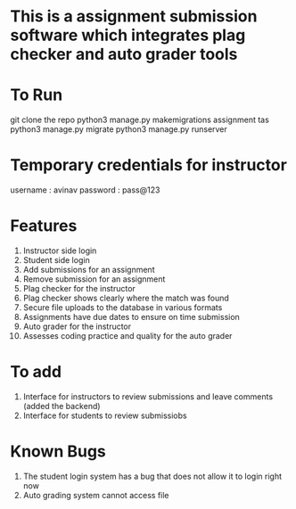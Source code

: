 # This is a assignment submission software which integrates plag checker and auto grader tools

# To Run

git clone the repo
python3 manage.py makemigrations assignment tas
python3 manage.py migrate
python3 manage.py runserver

# Temporary credentials for instructor
username : avinav
password : pass@123

# Features

1. Instructor side login
2. Student side login
3. Add submissions for an assignment
4. Remove submission for an assignment
3. Plag checker for the instructor
5. Plag checker shows clearly where the match was found
6. Secure file uploads to the database in various formats
7. Assignments have due dates to ensure on time submission
8. Auto grader for the instructor
9. Assesses coding practice and quality for the auto grader

# To add
1. Interface for instructors to review submissions and leave comments (added the backend)
2. Interface for students to review submissiobs

# Known Bugs
1. The student login system has a bug that does not allow it to login right now
2. Auto grading system cannot access file



